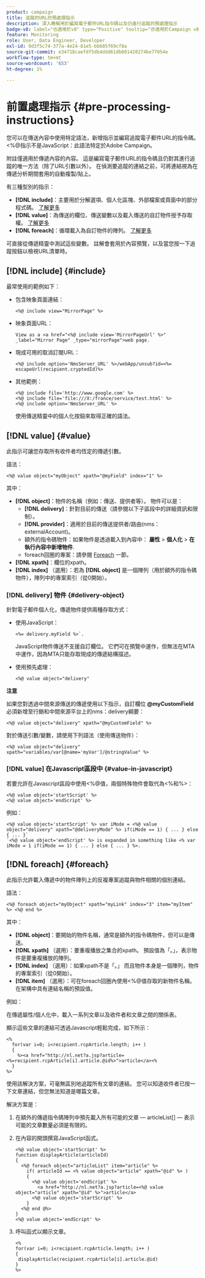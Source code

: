 ```yaml
---
product: campaign
title: 追蹤的URL的預處理指示
description: 深入瞭解用於編寫電子郵件URL指令碼以及仍進行追蹤的預處理指示
badge-v8: label="也適用於v8" type="Positive" tooltip="亦適用於Campaign v8"
feature: Monitoring
role: User, Data Engineer, Developer
exl-id: 9d3f5c74-377a-4e24-81e5-bb605f69cf8a
source-git-commit: e34718caefdf5db4ddd61db601420274be77054e
workflow-type: tm+mt
source-wordcount: '653'
ht-degree: 1%

---
```


# 前置處理指示 {#pre-processing-instructions}

您可以在傳送內容中使用特定語法，新增指示並編寫追蹤電子郵件URL的指令碼。 &lt;%@指示不是JavaScript：此語法特定於Adobe Campaign。

附註僅適用於傳遞內容的內容。 這是編寫電子郵件URL的指令碼且仍對其進行追蹤的唯一方法（除了URL引數以外）。 在偵測要追蹤的連結之前，可將連結視為在傳遞分析期間套用的自動複製/貼上。

有三種型別的指示：

* **[!DNL include]**：主要用於分解選項、個人化區塊、外部檔案或頁面中的部分程式碼。 [了解更多](#include)
* **[!DNL value]**：為傳送的欄位、傳送變數以及載入傳送的自訂物件授予存取權。 [了解更多](#value)
* **[!DNL foreach]**：循環載入為自訂物件的陣列。 [了解更多](#foreach)

可直接從傳遞精靈中測試這些變數。 註解會套用於內容預覽，以及當您按一下追蹤按鈕以檢視URL清單時。

## [!DNL include] {#include}

最常使用的範例如下：

* 包含映象頁面連結：

  ```
  <%@ include view="MirrorPage" %>  
  ```

* 映象頁面URL：

  ```
  View as a <a href="<%@ include view='MirrorPageUrl' %>" _label="Mirror Page" _type="mirrorPage">web page.
  ```

* 現成可用的取消訂閱URL：

  ```
  <%@ include option='NmsServer_URL' %>/webApp/unsub?id=<%= escapeUrl(recipient.cryptedId)%>
  ```

* 其他範例：

  ```
  <%@ include file='http://www.google.com' %>
  <%@ include file='file:///X:/france/service/test.html' %>
  <%@ include option='NmsServer_URL' %>
  ```

  使用傳送精靈中的個人化按鈕來取得正確的語法。

## [!DNL value] {#value}

此指示可讓您存取所有收件者均恆定的傳遞引數。

語法：

```
<%@ value object="myObject" xpath="@myField" index="1" %>
```

其中：

* **[!DNL object]**：物件的名稱（例如：傳送、提供者等）。
物件可以是：
   * **[!DNL delivery]**：針對目前的傳送（請參閱以下子區段中的詳細資訊和限制）。
   * **[!DNL provider]**：適用於目前的傳送提供者/路由(nms：externalAccount)。
   * 額外的指令碼物件：如果物件是透過載入到內容中： **屬性** > **個人化** > **在執行內容中新增物件**.
   * foreach回圈的專案：請參閱 [Foreach](#foreach) 一節。
* **[!DNL xpath]**：欄位的xpath。
* **[!DNL index]** （選用）：若為 **[!DNL object]** 是一個陣列（用於額外的指令碼物件），陣列中的專案索引（從0開始）。

### [!DNL delivery] 物件 {#delivery-object}

針對電子郵件個人化，傳遞物件提供兩種存取方式：

* 使用JavaScript：

  ```
  <%= delivery.myField %>`.
  ```

  JavaScript物件傳送不支援自訂欄位。 它們可在預覽中運作，但無法在MTA中運作，因為MTA只能存取現成的傳遞結構描述。

* 使用預先處理：

  ```
  <%@ value object="delivery"
  ```


**注意**

如果您對透過中間來源傳送的傳遞使用以下指示，自訂欄位 **@myCustomField** 必須新增至行銷和中間來源平台上的nms：delivery綱要：

```
<%@ value object="delivery" xpath="@myCustomField" %>
```

對於傳送引數/變數，請使用下列語法（使用傳送物件）：

```
<%@ value object="delivery" xpath="variables/var[@name='myVar']/@stringValue" %>
```

### [!DNL value] 在Javascript區段中 {#value-in-javascript}

若要允許在Javascript區段中使用&lt;%@值，兩個特殊物件會取代為&lt;%和%>：

```
<%@ value object='startScript' %>
<%@ value object='endScript' %>
```

例如：

```
<%@ value object='startScript' %> var iMode = <%@ value object="delivery" xpath="@deliveryMode" %> if(iMode == 1) { ... } else { ... }`
`<%@ value object='endScript' %> is expanded in something like <% var iMode = 1 if(iMode == 1) { ... } else { ... } %>.
```

## [!DNL foreach] {#foreach}

此指示允許載入傳遞中的物件陣列上的反複專案追蹤與物件相關的個別連結。

語法：

```
<%@ foreach object="myObject" xpath="myLink" index="3" item="myItem" %> <%@ end %>
```

其中：

* **[!DNL object]**：要開始的物件名稱，通常是額外的指令碼物件，但可以是傳送。
* **[!DNL xpath]** （選用）：要重複播放之集合的xpath。 預設值為「。」，表示物件是要重複播放的陣列。
* **[!DNL index]** （選用）：如果xpath不是「。」 而且物件本身是一個陣列，物件的專案索引（從0開始）。
* **[!DNL item]** （選用）：可在foreach回圈內使用&lt;%@值存取的新物件名稱。 在架構中具有連結名稱的預設值。

例如：

在傳遞屬性/個人化中，載入一系列文章以及收件者和文章之間的關係表。

顯示這些文章的連結可透過Javascript輕鬆完成，如下所示：

```
<%
  for(var i=0; i<recipient.rcpArticle.length; i++ )
  {
    %><a href="http://nl.net?a.jsp?article=<%=recipient.rcpArticle[i].article.@id%>">article</a><%
  }
%>
```

使用該解決方案，可毫無區別地追蹤所有文章的連結。 您可以知道收件者已按一下文章連結，但您無法知道是哪篇文章。

解決方案是：

1. 在額外的傳遞指令碼陣列中預先載入所有可能的文章 — articleList[]  — 表示可能的文章數量必須是有限的。
1. 在內容的開頭撰寫JavaScript函式。

   ```
   <%@ value object='startScript' %>
   function displayArticle(articleId)
   {
     <%@ foreach object="articleList" item="article" %>
       if( articleId == <% value object="article" xpath="@id" %> ) 
       {
         <%@ value object='endScript' %>
           <a href="http://nl.net?a.jsp?article=<%@ value object="article" xpath="@id" %>">article</a>
         <%@ value object='startScript' %>
       } 
     <%@ end @%>
   }
   <%@ value object='endScript' %>
   ```

1. 呼叫函式以顯示文章。

   ```
   <%
   for(var i=0; i<recipient.rcpArticle.length; i++ )
   {
    displayArticle(recipient.rcpArticle[i].article.@id)
   }
   %>
   ```
